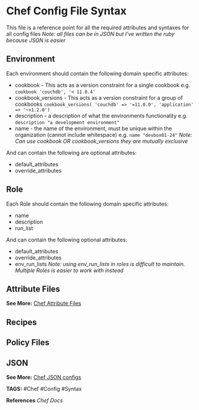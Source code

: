 # Chef Config File Syntax

This file is a reference point for all the required attributes and syntaxes for all config files
_Note: all files can be in JSON but I've written the ruby because JSON is easier_

## Environment

Each environment should contain the following domain specific attributes:

* cookbook - This acts as a version constraint for a single cookbook e.g.
`cookbook 'couchdb', '< 11.0.4'`
* cookbook_versions - This acts as a version constraint for a group of cookbooks
`cookbook_versions( 'couchdb' => '=11.0.0', 'application' => '~>1.2.0')`
* description - a description of what the environments functionality e.g.
`description "a development environment"`
* name - the name of the environment, must be unique within the organization
(cannot include whitespace) e.g. `name "devbox01-24"`
_Note: Can use cookbook OR cookbook_versions they are mutually exclusive_

And can contain the following are optional attributes:

* default_attributes
* override_attributes

## Role

Each Role should contain the following domain specific attributes:

* name
* description
* run_list

And can contain the following optional attributes:

* default_attributes
* override_attributes
* env_run_lists
_Note: using env_run_lists in roles is difficult to maintain. Multiple Roles is
easier to work with instead_

## Attribute Files

__See More:__ [Chef Attribute Files](<./ChefAttributeFiles.md> "ChefAttributeFiles")

## Recipes



## Policy Files

## JSON

__See More:__ [Chef JSON configs](<./ChefJsonConfigs.md> "./ChefJsonConfigs")

__TAGS:__
#Chef #Config #Syntax

__References__
_Chef Docs_
